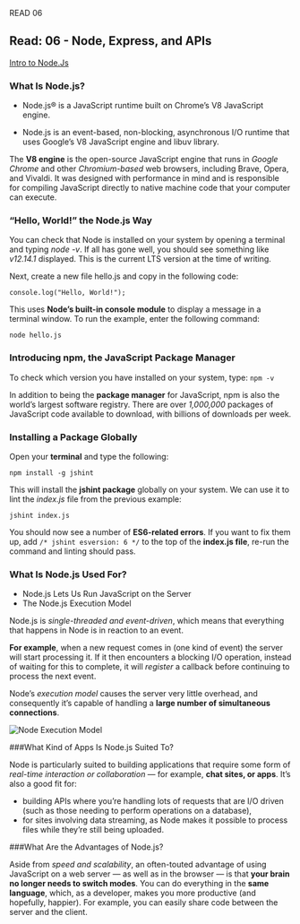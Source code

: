 READ 06
## Read: 06 - Node, Express, and APIs
[Intro to Node.Js](https://www.sitepoint.com/an-introduction-to-node-js/)

### What Is Node.js?

+ Node.js® is a JavaScript runtime built on Chrome’s V8 JavaScript engine.

+ Node.js is an event-based, non-blocking, asynchronous I/O runtime that uses Google’s V8 JavaScript engine and libuv library.


The **V8 engine** is the open-source JavaScript engine that runs in *Google Chrome* and other *Chromium-based* web browsers, including Brave, Opera, and Vivaldi. It was designed with performance in mind and is responsible for compiling JavaScript directly to native machine code that your computer can execute.

### “Hello, World!” the Node.js Way

You can check that Node is installed on your system by opening a terminal and typing *node -v*. If all has gone well, you should see something like *v12.14.1* displayed. This is the current LTS version at the time of writing.

Next, create a new file hello.js and copy in the following code:

`console.log("Hello, World!");`

This uses **Node’s built-in console module** to display a message in a terminal window. To run the example, enter the following command:

`node hello.js`

### Introducing npm, the JavaScript Package Manager

To check which version you have installed on your system, type: 
`npm -v`

In addition to being the **package manager** for JavaScript, npm is also the world’s largest software registry. There are over *1,000,000* packages of JavaScript code available to download, with billions of downloads per week. 

### Installing a Package Globally

Open your **terminal** and type the following:

`npm install -g jshint`

This will install the **jshint package** globally on your system. We can use it to lint the *index.js* file from the previous example:

`jshint index.js`

You should now see a number of **ES6-related errors**. If you want to fix them up, add `/* jshint esversion: 6 */` to the top of the **index.js file**, re-run the command and linting should pass.

### What Is Node.js Used For?
+ Node.js Lets Us Run JavaScript on the Server
+ The Node.js Execution Model

Node.js is *single-threaded and event-driven*, which means that everything that happens in Node is in reaction to an event. 

**For example**, when a new request comes in (one kind of event) the server will start processing it. If it then encounters a blocking I/O operation, instead of waiting for this to complete, it will *register* a callback before continuing to process the next event.

Node’s *execution model* causes the server very little overhead, and consequently it’s capable of handling a **large number of simultaneous connections**.

![Node Execution Model](https://uploads.sitepoint.com/wp-content/uploads/2012/10/1516152673node_event_loop.png)

###What Kind of Apps Is Node.js Suited To?

Node is particularly suited to building applications that require some form of *real-time interaction or collaboration* — for example, **chat sites, or apps**. 
It’s also a good fit for:
+ building APIs where you’re handling lots of requests that are I/O driven (such as those needing to perform operations on a database), 
+ for sites involving data streaming, as Node makes it possible to process files while they’re still being uploaded.

###What Are the Advantages of Node.js?

Aside from *speed and scalability*, an often-touted advantage of using JavaScript on a web server — as well as in the browser — is that **your brain no longer needs to switch modes**. You can do everything in the **same language**, which, as a developer, makes you more productive (and hopefully, happier). For example, you can easily share code between the server and the client.

